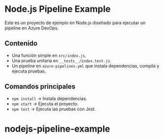 # Node.js Pipeline Example

Este es un proyecto de ejemplo en Node.js diseñado para ejecutar un pipeline en Azure DevOps.

## Contenido
- Una función simple en `src/index.js`.
- Una prueba unitaria en `__tests__/index.test.js`.
- Un pipeline en `azure-pipelines.yml` que instala dependencias, compila y ejecuta pruebas.

## Comandos principales
- `npm install` → Instala dependencias.
- `npm start` → Ejecuta el proyecto.
- `npm test` → Ejecuta las pruebas con Jest.
# nodejs-pipeline-example
